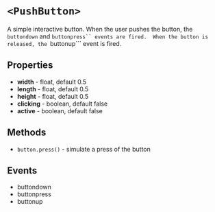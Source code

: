 # ```<PushButton>```

A simple interactive button.  When the user pushes the button, the ```buttondown``` and ```buttonpress`` events are fired.  When the button is released, the ```buttonup``` event is fired.

## Properties
  * **width** - float, default 0.5
  * **length** - float, default 0.5
  * **height** - float, default 0.5
  * **clicking** - boolean, default false
  * **active** - boolean, default false

## Methods
  * ```button.press()``` - simulate a press of the button

## Events
  * buttondown
  * buttonpress
  * buttonup
